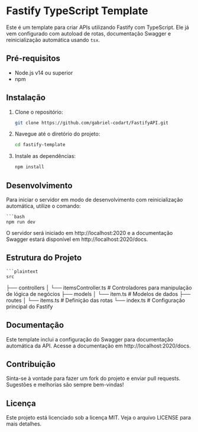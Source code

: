 # Fastify TypeScript Template

Este é um template para criar APIs utilizando Fastify com TypeScript. Ele já vem configurado com autoload de rotas, documentação Swagger e reinicialização automática usando `tsx`.

## Pré-requisitos

- Node.js v14 ou superior
- npm

## Instalação

1. Clone o repositório:

    ```bash
    git clone https://github.com/gabriel-codart/FastifyAPI.git

2. Navegue até o diretório do projeto:

    ```bash
    cd fastify-template

3. Instale as dependências:

    ```bash
    npm install

## Desenvolvimento

Para iniciar o servidor em modo de desenvolvimento com reinicialização automática, utilize o comando:

    ```bash
    npm run dev

O servidor será iniciado em http://localhost:2020 e a documentação Swagger estará disponível em http://localhost:2020/docs.

## Estrutura do Projeto

    ```plaintext
    src
  ├── controllers
  │   └── itemsController.ts  # Controladores para manipulação de lógica de negócios
  ├── models
  │   └── item.ts             # Modelos de dados
  ├── routes
  │   └── items.ts            # Definição das rotas
  └── index.ts                # Configuração principal do Fastify

## Documentação

Este template inclui a configuração do Swagger para documentação automática da API. Acesse a documentação em http://localhost:2020/docs.

## Contribuição

Sinta-se à vontade para fazer um fork do projeto e enviar pull requests. Sugestões e melhorias são sempre bem-vindas!

## Licença

Este projeto está licenciado sob a licença MIT. Veja o arquivo LICENSE para mais detalhes.